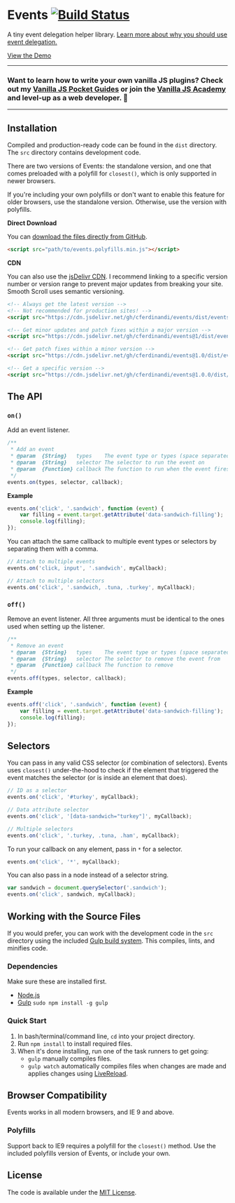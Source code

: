 # Events [![Build Status](https://travis-ci.org/cferdinandi/events.svg)](https://travis-ci.org/cferdinandi/events)
A tiny event delegation helper library. [Learn more about why you should use event delegation.](https://gomakethings.com/checking-event-target-selectors-with-event-bubbling-in-vanilla-javascript/)

[View the Demo](https://codepen.io/cferdinandi/pen/wQzrdM)


<hr>

### Want to learn how to write your own vanilla JS plugins? Check out my [Vanilla JS Pocket Guides](https://vanillajsguides.com/) or join the [Vanilla JS Academy](https://vanillajsacademy.com) and level-up as a web developer. 🚀

<hr>


## Installation

Compiled and production-ready code can be found in the `dist` directory. The `src` directory contains development code.

There are two versions of Events: the standalone version, and one that comes preloaded with a polyfill for `closest()`, which is only supported in newer browsers.

If you're including your own polyfills or don't want to enable this feature for older browsers, use the standalone version. Otherwise, use the version with polyfills.

**Direct Download**

You can [download the files directly from GitHub](https://github.com/cferdinandi/events/archive/master.zip).

```html
<script src="path/to/events.polyfills.min.js"></script>
```

**CDN**

You can also use the [jsDelivr CDN](https://cdn.jsdelivr.net/gh/cferdinandi/events/dist/). I recommend linking to a specific version number or version range to prevent major updates from breaking your site. Smooth Scroll uses semantic versioning.

```html
<!-- Always get the latest version -->
<!-- Not recommended for production sites! -->
<script src="https://cdn.jsdelivr.net/gh/cferdinandi/events/dist/events.polyfills.min.js"></script>

<!-- Get minor updates and patch fixes within a major version -->
<script src="https://cdn.jsdelivr.net/gh/cferdinandi/events@1/dist/events.polyfills.min.js"></script>

<!-- Get patch fixes within a minor version -->
<script src="https://cdn.jsdelivr.net/gh/cferdinandi/events@1.0/dist/events.polyfills.min.js"></script>

<!-- Get a specific version -->
<script src="https://cdn.jsdelivr.net/gh/cferdinandi/events@1.0.0/dist/events.polyfills.min.js"></script>
```



## The API

### `on()`

Add an event listener.

```js
/**
 * Add an event
 * @param  {String}   types    The event type or types (space separated)
 * @param  {String}   selector The selector to run the event on
 * @param  {Function} callback The function to run when the event fires
 */
events.on(types, selector, callback);
```

**Example**

```js
events.on('click', '.sandwich', function (event) {
	var filling = event.target.getAttribute('data-sandwich-filling');
	console.log(filling);
});
```

You can attach the same callback to multiple event types or selectors by separating them with a comma.

```js
// Attach to multiple events
events.on('click, input', '.sandwich', myCallback);

// Attach to multiple selectors
events.on('click', '.sandwich, .tuna, .turkey', myCallback);
```

### `off()`

Remove an event listener. All three arguments must be identical to the ones used when setting up the listener.

```js
/**
 * Remove an event
 * @param  {String}   types    The event type or types (space separated)
 * @param  {String}   selector The selector to remove the event from
 * @param  {Function} callback The function to remove
 */
events.off(types, selector, callback);
```

**Example**

```js
events.off('click', '.sandwich', function (event) {
	var filling = event.target.getAttribute('data-sandwich-filling');
	console.log(filling);
});
```


## Selectors

You can pass in any valid CSS selector (or combination of selectors). Events uses `closest()` under-the-hood to check if the element that triggered the event matches the selector (or is inside an element that does).

```js
// ID as a selector
events.on('click', '#turkey', myCallback);

// Data attribute selector
events.on('click', '[data-sandwich="turkey"]', myCallback);

// Multiple selectors
events.on('click', '.turkey, .tuna, .ham', myCallback);
```

To run your callback on any element, pass in `*` for a selector.

```js
events.on('click', '*', myCallback);
```

You can also pass in a node instead of a selector string.

```js
var sandwich = document.querySelector('.sandwich');
events.on('click', sandwich, myCallback);
```



## Working with the Source Files

If you would prefer, you can work with the development code in the `src` directory using the included [Gulp build system](http://gulpjs.com/). This compiles, lints, and minifies code.

### Dependencies
Make sure these are installed first.

* [Node.js](http://nodejs.org)
* [Gulp](http://gulpjs.com) `sudo npm install -g gulp`

### Quick Start

1. In bash/terminal/command line, `cd` into your project directory.
2. Run `npm install` to install required files.
3. When it's done installing, run one of the task runners to get going:
	* `gulp` manually compiles files.
	* `gulp watch` automatically compiles files when changes are made and applies changes using [LiveReload](http://livereload.com/).



## Browser Compatibility

Events works in all modern browsers, and IE 9 and above.

### Polyfills

Support back to IE9 requires a polyfill for the `closest()` method. Use the included polyfills version of Events, or include your own.



## License

The code is available under the [MIT License](LICENSE.md).